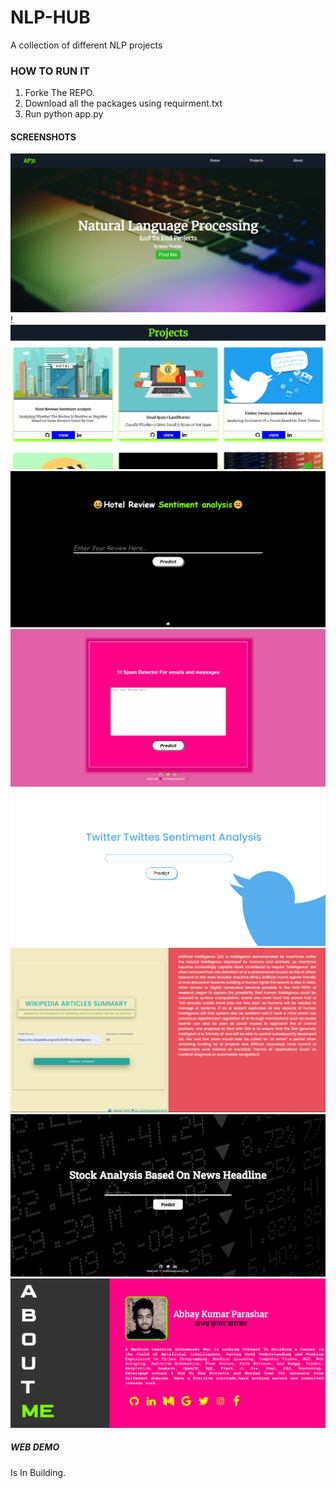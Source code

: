# NLP-HUB
A collection of different NLP projects


### HOW TO RUN IT ########

1. Forke The REPO.
2. Download all the packages using requirment.txt
3. Run python app.py

#### SCREENSHOTS ######
![alt 0](https://github.com/Abhayparashar31/NLP-HUB/blob/main/img/0.png)
!![alt 0](https://github.com/Abhayparashar31/NLP-HUB/blob/main/img/1.png)
![alt 0](https://github.com/Abhayparashar31/NLP-HUB/blob/main/img/3.png)
![alt 0](https://github.com/Abhayparashar31/NLP-HUB/blob/main/img/4.png)
![alt 0](https://github.com/Abhayparashar31/NLP-HUB/blob/main/img/5.png)
![alt 0](https://github.com/Abhayparashar31/NLP-HUB/blob/main/img/6.png)
![alt 0](https://github.com/Abhayparashar31/NLP-HUB/blob/main/img/7.png)
![alt 0](https://github.com/Abhayparashar31/NLP-HUB/blob/main/img/9.png)


##### WEB DEMO ######
Is In Building.

